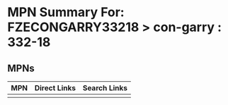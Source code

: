 



# MPN Summary For: FZECONGARRY33218 > con-garry : 332-18

## MPNs
  

|MPN|Direct Links|Search Links|
| :--- | :--- | :--- |
||||
